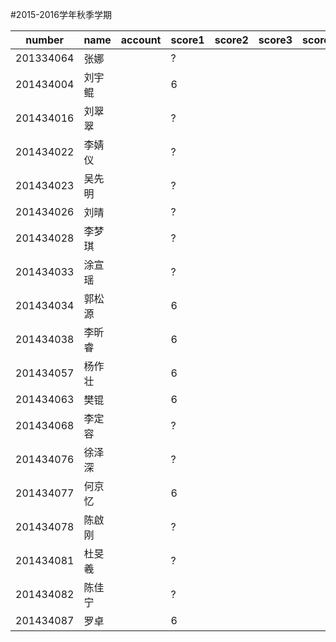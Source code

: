 ﻿#2015-2016学年秋季学期

number     |name       |account         |score1 |score2 |score3  |score4 |score5 |score6  |score7  |score8 |score9 |total  |
-----------|-----------|----------------|-------|-------|--------|-------|-------|--------|--------|-------|-------|-------|
201334064  |张娜       |                |?      |       |        |       |       |        |        |       |       |       |
201434004  |刘宇鲲     |                |6      |       |        |       |       |        |        |       |       |6      |
201434016  |刘翠翠     |                |?      |       |        |       |       |        |        |       |       |       |
201434022  |李婧仪     |                |?      |       |        |       |       |        |        |       |       |       |
201434023  |吴先明     |                |?      |       |        |       |       |        |        |       |       |       |
201434026  |刘晴       |                |?      |       |        |       |       |        |        |       |       |       |
201434028  |李梦琪     |                |?      |       |        |       |       |        |        |       |       |       |
201434033  |涂宣瑶     |                |?      |       |        |       |       |        |        |       |       |       |
201434034  |郭松源     |                |6      |       |        |       |       |        |        |       |       |6      |
201434038  |李昕睿     |                |6      |       |        |       |       |        |        |       |       |6      |
201434057  |杨作壮     |                |6      |       |        |       |       |        |        |       |       |6      |
201434063  |樊锟       |                |6      |       |        |       |       |        |        |       |       |6      |
201434068  |李定容     |                |?      |       |        |       |       |        |        |       |       |       |
201434076  |徐泽深     |                |?      |       |        |       |       |        |        |       |       |       |
201434077  |何京忆     |                |6      |       |        |       |       |        |        |       |       |6      |
201434078  |陈啟刚     |                |?      |       |        |       |       |        |        |       |       |       |
201434081  |杜旻羲     |                |?      |       |        |       |       |        |        |       |       |       |
201434082  |陈佳宁     |                |?      |       |        |       |       |        |        |       |       |       |
201434087  |罗卓       |                |6      |       |        |       |       |        |        |       |       |6      |
